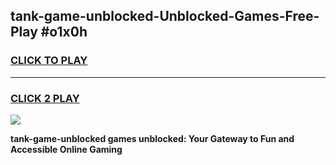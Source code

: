 
## tank-game-unblocked-Unblocked-Games-Free-Play #o1x0h
<h3>
<a href="https://us.freeplayer.one?title=tank-game-unblocked&ref=9M">CLICK TO PLAY</a></h3>
<hr>

<h3>
<a href="https://us.freeplayer.one?title=tank-game-unblocked&ref=9M">CLICK 2 PLAY</a>
  
</h3>

<a href="https://us.freeplayer.one?title=tank-game-unblocked&ref=9M"><img src="https://clearcache.store/games.png"></a>


**tank-game-unblocked games unblocked: Your Gateway to Fun and Accessible Online Gaming**
